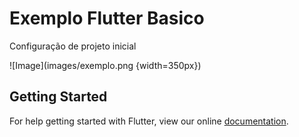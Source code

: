 # Exemplo Flutter Basico

Configuração de projeto inicial

![Image](images/exemplo.png {width=350px})

## Getting Started

For help getting started with Flutter, view our online
[documentation](https://flutter.io/).
